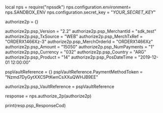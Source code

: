local nps = require("npssdk")
nps.configuration.environment= nps.SANDBOX_ENV
nps.configuration.secret_key = "_YOUR_SECRET_KEY_"


authorize2p = {}

authorize2p.psp_Version = "2.2"
authorize2p.psp_MerchantId = "sdk_test"
authorize2p.psp_TxSource = "WEB"
authorize2p.psp_MerchTxRef = "ORDERX1466Xz-3"
authorize2p.psp_MerchOrderId = "ORDERX1466Xz"
authorize2p.psp_Amount = "15050"
authorize2p.psp_NumPayments = "1"
authorize2p.psp_Currency = "032"
authorize2p.psp_Country = "ARG"
authorize2p.psp_Product = "14"
authorize2p.psp_PosDateTime = "2019-12-01 12:00:00"

pspVaultReference = {}
pspVaultReference.PaymentMethodToken = "Nzmd7DyGytXXC5PtKwnCsXXuQWHJB9EE"

authorize2p.psp_VaultReference = pspVaultReference

response = nps.authorize_2p(authorize2p)

print(resp.psp_ResponseCod)
